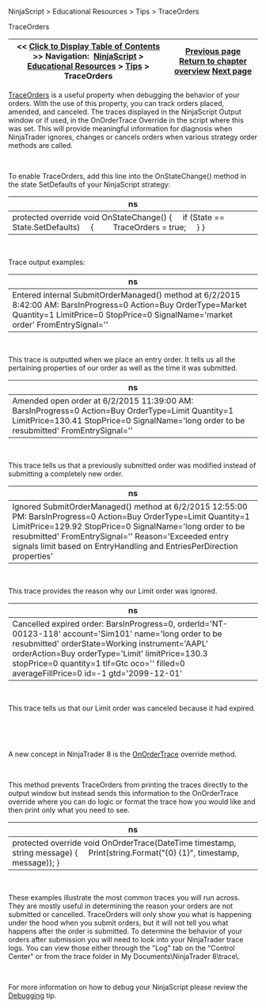 ﻿


NinjaScript \> Educational Resources \> Tips \> TraceOrders






















TraceOrders







| \<\< [Click to Display Table of Contents](traceorders2.md) \>\> **Navigation:**     [NinjaScript](ninjascript.md) \> [Educational Resources](educational_resources.md) \> [Tips](tips.md) \> TraceOrders | [Previous page](strategy_position_vs__account_.md) [Return to chapter overview](tips.md) [Next page](user_definable_color_inputs.md) |
| --- | --- |











[TraceOrders](traceorders.md) is a useful property when debugging the behavior of your orders. With the use of this property, you can track orders placed, amended, and canceled. The traces displayed in the NinjaScript Output window or if used, in the OnOrderTrace Override in the script where this was set. This will provide meaningful information for diagnosis when NinjaTrader ignores, changes or cancels orders when various strategy order methods are called.


 


To enable TraceOrders, add this line into the OnStateChange() method in the state SetDefaults of your NinjaScript strategy:




| ns |
| --- |
| protected override void OnStateChange() {      if (State \=\= State.SetDefaults)      {          TraceOrders \= true;      } } |



 


Trace output examples:




| ns |
| --- |
| Entered internal SubmitOrderManaged() method at 6/2/2015 8:42:00 AM: BarsInProgress\=0 Action\=Buy OrderType\=Market Quantity\=1 LimitPrice\=0 StopPrice\=0 SignalName\='market order' FromEntrySignal\='' |



 


This trace is outputted when we place an entry order. It tells us all the pertaining properties of our order as well as the time it was submitted.




| ns |
| --- |
| Amended open order at 6/2/2015 11:39:00 AM: BarsInProgress\=0 Action\=Buy OrderType\=Limit Quantity\=1 LimitPrice\=130\.41 StopPrice\=0 SignalName\='long order to be resubmitted' FromEntrySignal\='' |



 


This trace tells us that a previously submitted order was modified instead of submitting a completely new order.




| ns |
| --- |
| Ignored SubmitOrderManaged() method at 6/2/2015 12:55:00 PM: BarsInProgress\=0 Action\=Buy OrderType\=Limit Quantity\=1 LimitPrice\=129\.92 StopPrice\=0 SignalName\='long order to be resubmitted' FromEntrySignal\='' Reason\='Exceeded entry signals limit based on EntryHandling and EntriesPerDirection properties' |



 


This trace provides the reason why our Limit order was ignored.




| ns |
| --- |
| Cancelled expired order: BarsInProgress\=0, orderId\='NT\-00123\-118' account\='Sim101' name\='long order to be resubmitted' orderState\=Working instrument\='AAPL' orderAction\=Buy orderType\='Limit' limitPrice\=130\.3 stopPrice\=0 quantity\=1 tif\=Gtc oco\='' filled\=0 averageFillPrice\=0 id\=\-1 gtd\='2099\-12\-01' |



 


This trace tells us that our Limit order was canceled because it had expired.


 


 


A new concept in NinjaTrader 8 is the [OnOrderTrace](onordertrace.md) override method.


 


This method prevents TraceOrders from printing the traces directly to the output window but instead sends this information to the OnOrderTrace override where you can do logic or format the trace how you would like and then print only what you need to see.




| ns |
| --- |
| protected override void OnOrderTrace(DateTime timestamp, string message) {      Print(string.Format("{0} {1}", timestamp, message)); } |



 


These examples illustrate the most common traces you will run across. They are mostly useful in determining the reason your orders are not submitted or cancelled. TraceOrders will only show you what is happening under the hood when you submit orders, but it will not tell you what happens after the order is submitted. To determine the behavior of your orders after submission you will need to look into your NinjaTrader trace logs. You can view those either through the "Log" tab on the "Control Center" or from the trace folder in My Documents\\NinjaTrader 8\\trace\\.


 


For more information on how to debug your NinjaScript please review the [Debugging](debugging_your_ninjascript_cod.md) tip.








